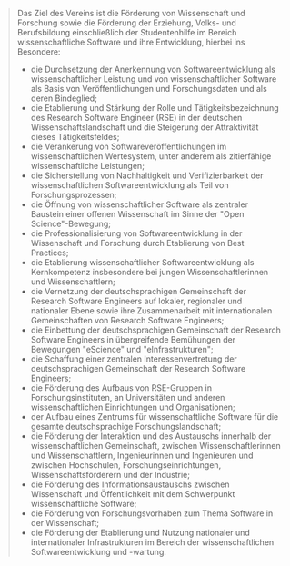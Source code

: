 > Das Ziel des Vereins ist die Förderung von Wissenschaft und Forschung sowie die Förderung der Erziehung, Volks- und Berufsbildung einschließlich der Studentenhilfe im Bereich wissenschaftliche Software und ihre Entwicklung, hierbei ins Besondere:
> 
> - die Durchsetzung der Anerkennung von Softwareentwicklung als wissenschaftlicher Leistung und von wissenschaftlicher Software als Basis von Veröffentlichungen und Forschungsdaten und als deren Bindeglied;
> - die Etablierung und Stärkung der Rolle und Tätigkeitsbezeichnung des Research Software Engineer (RSE) in der deutschen Wissenschaftslandschaft und die Steigerung der Attraktivität dieses Tätigkeitsfeldes;
> - die Verankerung von Softwareveröffentlichungen im wissenschaftlichen Wertesystem, unter anderem als zitierfähige wissenschaftliche Leistungen;
> - die Sicherstellung von Nachhaltigkeit und Verifizierbarkeit der wissenschaftlichen Softwareentwicklung als Teil von Forschungsprozessen;
> - die Öffnung von wissenschaftlicher Software als zentraler Baustein einer offenen Wissenschaft im Sinne der "Open Science"-Bewegung;
> - die Professionalisierung von Softwareentwicklung in der Wissenschaft und Forschung durch Etablierung von Best Practices;
> - die Etablierung wissenschaftlicher Softwareentwicklung als Kernkompetenz insbesondere bei jungen Wissenschaftlerinnen und Wissenschaftlern;
> - die Vernetzung der deutschsprachigen Gemeinschaft der Research Software Engineers auf lokaler, regionaler und nationaler Ebene sowie ihre Zusammenarbeit mit internationalen Gemeinschaften von Research Software Engineers;
> - die Einbettung der deutschsprachigen Gemeinschaft der Research Software Engineers in übergreifende Bemühungen der Bewegungen "eScience" und "eInfrastrukturen";
> - die Schaffung einer zentralen Interessenvertretung der deutschsprachigen Gemeinschaft der Research Software Engineers;
> - die Förderung des Aufbaus von RSE-Gruppen in Forschungsinstituten, an Universitäten und anderen wissenschaftlichen Einrichtungen und Organisationen;
> - der Aufbau eines Zentrums für wissenschaftliche Software für die gesamte deutschsprachige Forschungslandschaft;
> - die Förderung der Interaktion und des Austauschs innerhalb der wissenschaftlichen Gemeinschaft, zwischen Wissenschaftlerinnen und Wissenschaftlern, Ingenieurinnen und Ingenieuren und zwischen Hochschulen, Forschungseinrichtungen, Wissenschaftsförderern und der Industrie;
> - die Förderung des Informationsaustauschs zwischen Wissenschaft und Öffentlichkeit mit dem Schwerpunkt wissenschaftliche Software;
> - die Förderung von Forschungsvorhaben zum Thema Software in der Wissenschaft;
> - die Förderung der Etablierung und Nutzung nationaler und internationaler Infrastrukturen im Bereich der wissenschaftlichen Softwareentwicklung und -wartung.